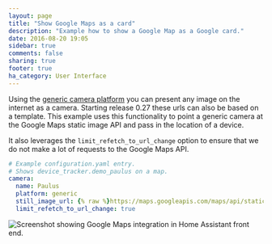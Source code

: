 ```yaml
---
layout: page
title: "Show Google Maps as a card"
description: "Example how to show a Google Map as a Google card."
date: 2016-08-20 19:05
sidebar: true
comments: false
sharing: true
footer: true
ha_category: User Interface
---
```


Using the [generic camera platform] you can present any image on the internet as a camera. Starting release 0.27 these urls can also be based on a template. This example uses this functionality to point a generic camera at the Google Maps static image API and pass in the location of a device.

It also leverages the `limit_refetch_to_url_change` option to ensure that we do not make a lot of requests to the Google Maps API.

```yaml
# Example configuration.yaml entry.
# Shows device_tracker.demo_paulus on a map.
camera:
  name: Paulus
  platform: generic
  still_image_url: {% raw %}https://maps.googleapis.com/maps/api/staticmap?center={{ states.device_tracker.demo_paulus.attributes.latitude }},{{ states.device_tracker.demo_paulus.attributes.longitude }}&zoom=13&size=500x500&maptype=roadmap&markers=color:blue%7Clabel:P%7C{{ states.device_tracker.demo_paulus.attributes.latitude }},{{ states.device_tracker.demo_paulus.attributes.longitude }}{% endraw %}
  limit_refetch_to_url_change: true
```

<p class='img'>
  <img src='/images/components/camera/generic-google-maps.png' alt='Screenshot showing Google Maps integration in Home Assistant front end.'>
</p>

[generic camera platform]: /components/camera.generic/
